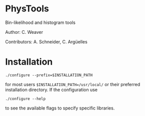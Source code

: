 # PhysTools
Bin-likelihood and histogram tools

Author: C. Weaver

Contributors: A. Schneider, C. Argüelles

# Installation

```
./configure --prefix=$INSTALLATION_PATH
```

for most users `$INSTALLATION_PATH=/usr/local/` or their preferred installation directory. If the configuration use 

```
./configure --help
```

to see the available flags to specify specific libraries.





